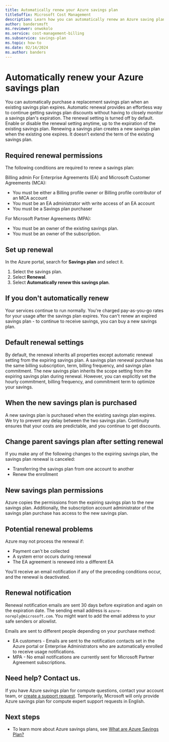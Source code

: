 ```yaml
---
title: Automatically renew your Azure savings plan
titleSuffix: Microsoft Cost Management
description: Learn how you can automatically renew an Azure saving plan to continue getting discounts.
author: bandersmsft
ms.reviewer: onwokolo
ms.service: cost-management-billing
ms.subservice: savings-plan
ms.topic: how-to
ms.date: 02/14/2024
ms.author: banders
---
```


# Automatically renew your Azure savings plan

You can automatically purchase a replacement savings plan when an existing savings plan expires. Automatic renewal provides an effortless way to continue getting savings plan discounts without having to closely monitor a savings plan's expiration. The renewal setting is turned off by default. Enable or disable the renewal setting anytime, up to the expiration of the existing savings plan.
Renewing a savings plan creates a new savings plan when the existing one expires. It doesn't extend the term of the existing savings plan.

## Required renewal permissions

The following conditions are required to renew a savings plan:

Billing admin For Enterprise Agreements (EA) and Microsoft Customer Agreements (MCA):
- You must be either a Billing profile owner or Billing profile contributor of an MCA account
- You must be an EA administrator with write access of an EA account
- You must be a Savings plan purchaser


For Microsoft Partner Agreements (MPA):
- You must be an owner of the existing savings plan.
- You must be an owner of the subscription.

## Set up renewal

In the Azure portal, search for **Savings plan** and select it.

1. Select the savings plan.
1. Select **Renewal**.
1. Select **Automatically renew this savings plan**.

## If you don't automatically renew

Your services continue to run normally. You're charged pay-as-you-go rates for your usage after the savings plan expires. You can't renew an expired savings plan - to continue to receive savings, you can buy a new savings plan.

## Default renewal settings

By default, the renewal inherits all properties except automatic renewal setting from the expiring savings plan. A savings plan renewal purchase has the same billing subscription, term, billing frequency, and savings plan commitment. The new savings plan inherits the scope setting from the expiring savings plan during renewal.
However, you can explicitly set the hourly commitment, billing frequency, and commitment term to optimize your savings.

## When the new savings plan is purchased
A new savings plan is purchased when the existing savings plan expires. We try to prevent any delay between the two savings plan. Continuity ensures that your costs are predictable, and you continue to get discounts.

## Change parent savings plan after setting renewal

If you make any of the following changes to the expiring savings plan, the savings plan renewal is canceled:

- Transferring the savings plan from one account to another
- Renew the enrollment


## New savings plan permissions

Azure copies the permissions from the expiring savings plan to the new savings plan. Additionally, the subscription account administrator of the savings plan purchase has access to the new savings plan.

## Potential renewal problems

Azure may not process the renewal if:

- Payment can't be collected
- A system error occurs during renewal
- The EA agreement is renewed into a different EA

You'll receive an email notification if any of the preceding conditions occur, and the renewal is deactivated.

## Renewal notification

Renewal notification emails are sent 30 days before expiration and again on the expiration date. The sending email address is `azure-noreply@microsoft.com`. You might want to add the email address to your safe senders or allowlist.

Emails are sent to different people depending on your purchase method:

- EA customers - Emails are sent to the notification contacts set in the Azure portal or Enterprise Administrators who are automatically enrolled to receive usage notifications.
- MPA - No email notifications are currently sent for Microsoft Partner Agreement subscriptions.

## Need help? Contact us.

If you have Azure savings plan for compute questions, contact your  account team, or [create a support request](https://portal.azure.com/#blade/Microsoft_Azure_Support/HelpAndSupportBlade/newsupportrequest). Temporarily, Microsoft will only provide Azure savings plan for compute expert support requests in English.

## Next steps

- To learn more about Azure savings plans, see [What are Azure Savings Plan?](savings-plan-compute-overview.md)
